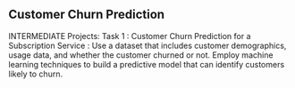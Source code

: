 ## Customer Churn Prediction


INTERMEDIATE Projects:
Task 1 : Customer Churn Prediction for a Subscription Service : Use a dataset that includes customer demographics, usage data, and whether the customer churned or not. Employ machine learning techniques to build a predictive model that can identify customers likely to churn.
 
  
